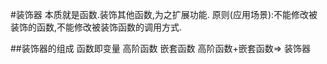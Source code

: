 #装饰器
本质就是函数.装饰其他函数,为之扩展功能.
原则(应用场景):不能修改被装饰的函数,不能修改被装饰函数的调用方式.

##装饰器的组成
函数即变量
高阶函数
嵌套函数
高阶函数+嵌套函数=> 装饰器


